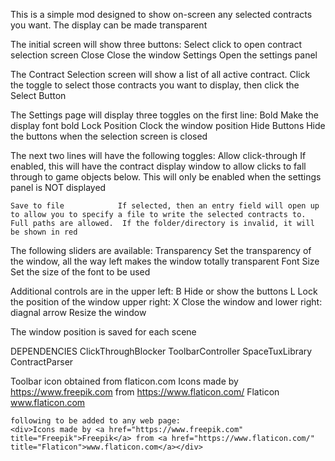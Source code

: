 
This is a simple mod designed to show on-screen any selected contracts you want.  The display can be made transparent

The initial screen will show three buttons:
	Select		click to open contract selection screen
	Close		Close the window
	Settings	Open the settings panel

The Contract Selection screen will show a list of all active contract.  Click the toggle to select those contracts you want to display, then click the Select Button

The Settings page will display three toggles on the first line:
	Bold			Make the display font bold
	Lock Position	Clock the window position
	Hide Buttons	Hide the buttons when the selection screen is closed

The next two lines will have the following toggles:
	Allow click-through		If enabled, this will have the contract display window to allow clicks to fall through to game objects below.  This will only be enabled when the settings panel is NOT displayed

	Save to file			If selected, then an entry field will open up to allow you to specify a file to write the selected contracts to.  Full paths are allowed.  If the folder/directory is invalid, it will be shown in red

The following sliders are available:
	Transparency	Set the transparency of the window, all the way left makes the window totally transparent
	Font Size		Set the size of the font to be used

Additional controls are in the upper left:
	B	Hide or show the buttons
	L	Lock the position of the window
upper right:
	X	Close the window
and lower right:
	diagnal arrow	Resize the window


The window position is saved for each scene

DEPENDENCIES
	ClickThroughBlocker
	ToolbarController
	SpaceTuxLibrary
	ContractParser

Toolbar icon obtained from flaticon.com
	Icons made by https://www.freepik.com  from https://www.flaticon.com/  Flaticon www.flaticon.com

	following to be added to any web page:
	<div>Icons made by <a href="https://www.freepik.com" title="Freepik">Freepik</a> from <a href="https://www.flaticon.com/" title="Flaticon">www.flaticon.com</a></div>


